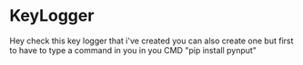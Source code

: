 # KeyLogger
Hey check this key logger that i've created you can also create one but first to have to type a command in you in you CMD "pip install pynput"
